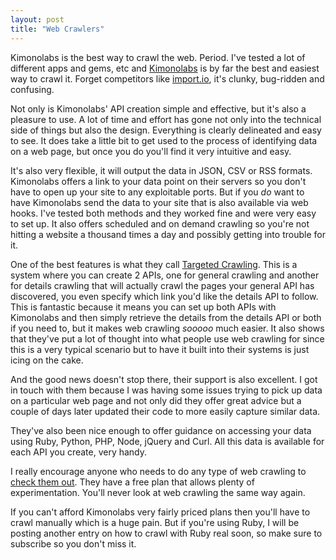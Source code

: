 ```yaml
---
layout: post
title: "Web Crawlers"
---
```


Kimonolabs is the best way to crawl the web. Period. I've tested a lot of different apps and gems, etc and [Kimonolabs](http://www.kimonolabs.com) is by far the best and easiest way to crawl it. Forget competitors like [import.io](http://import.io), it's clunky, bug-ridden and confusing.

Not only is Kimonolabs' API creation simple and effective, but it's also a pleasure to use. A lot of time and effort has gone not only into the technical side of things but also the design. Everything is clearly delineated and easy to see. It does take a little bit to get used to the process of identifying data on a web page, but once you do you'll find it very intuitive and easy.

It's also very flexible, it will output the data in JSON, CSV or RSS formats. Kimonolabs offers a link to your data point on their servers so you don't have to open up your site to any exploitable ports. But if you *do* want to have Kimonolabs send the data to your site that is also available via web hooks. I've tested both methods and they worked fine and were very easy to set up. It also offers scheduled and on demand crawling so you're not hitting a website a thousand times a day and possibly getting into trouble for it.

One of the best features is what they call [Targeted Crawling](http://www.kimonolabs.com/learn/targeted-crawling). This is a system where you can create 2 APIs, one for general crawling and another for details crawling that will actually crawl the pages your general API has discovered, you even specify which link you'd like the details API to follow. This is fantastic because it means you can set up both APIs with Kimonolabs and then simply retrieve the details from the details API or both if you need to, but it makes web crawling *sooooo* much easier. It also shows that they've put a lot of thought into what people use web crawling for since this is a very typical scenario but to have it built into their systems is just icing on the cake.

And the good news doesn't stop there, their support is also excellent. I got in touch with them because I was having some issues trying to pick up data on a particular web page and not only did they offer great advice but a couple of days later updated their code to more easily capture similar data.

They've also been nice enough to offer guidance on accessing your data using Ruby, Python, PHP, Node, jQuery and Curl. All this data is available for each API you create, very handy.

I really encourage anyone who needs to do any type of web crawling to [check them out](http://www.kimonolabs.com/). They have a free plan that allows plenty of experimentation. You'll never look at web crawling the same way again.

If you can't afford Kimonolabs very fairly priced plans then you'll have to crawl manually which is a huge pain. But if you're using Ruby, I will be posting another entry on how to crawl with Ruby real soon, so make sure to subscribe so you don't miss it. 